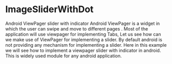 # ImageSliderWithDot
Android ViewPager slider with indicator
Android ViewPager is a widget in which the user can swipe and move to different pages . Most of the application will use viewpager for implementing Tabs, Let us see how can we make use of ViewPager for implementing a slider. By default android is not providing any mechanism for implementing a slider. Here in this example we will see how to implement a viewpager slider with indicator in android.
This is widely used module for any android application. 
